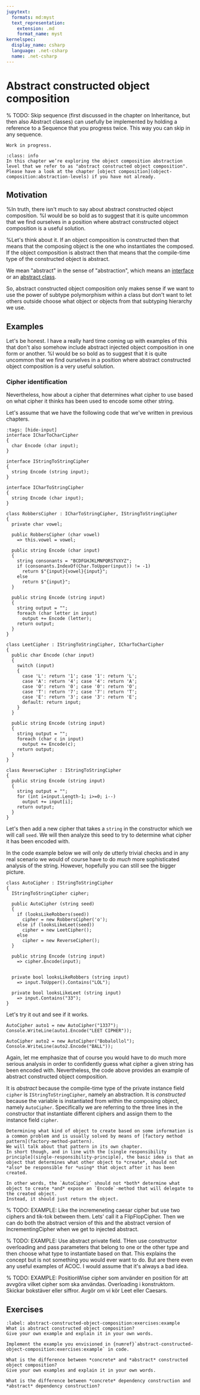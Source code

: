 ```yaml
---
jupytext:
  formats: md:myst
  text_representation:
    extension: .md
    format_name: myst
kernelspec:
  display_name: csharp
  language: .net-csharp
  name: .net-csharp
---
```


# Abstract constructed object composition

% TODO: Skip sequence (first discussed in the chapter on Inheritance, but then also Abstract classes) can usefully be implemented by holding a reference to a Sequence that you progress twice. This way you can skip in any sequence.

```{warning}
Work in progress.
```

```{admonition} Prerequisites
:class: info
In this chapter we’re exploring the object composition abstraction level that we refer to as "abstract constructed object composition". Please have a look at the chapter [object composition](object-composition:abstraction-levels) if you have not already.
```

## Motivation

%In truth, there isn't much to say about abstract constructed object composition.
%I would be so bold as to suggest that it is quite uncommon that we find ourselves in a position where abstract constructed object composition is a useful solution.

%Let's think about it.
If an object composition is constructed then that means that the composing object is the one who instantiates the composed.
If the object composition is abstract then that means that the compile-time type of the constructed object is abstract.

We mean "abstract" in the sense of "abstraction", which means an [interface](interfaces) or an [abstract class](abstract-classes).

So, abstract constructed object composition only makes sense if we want to use the power of subtype polymorphism within a class but don't want to let others outside choose what object or objects from that subtyping hierarchy we use.


## Examples

Let's be honest.
I have a really hard time coming up with examples of this that don't also somehow include abstract injected object composition in one form or another.
%I would be so bold as to suggest that it is quite uncommon that we find ourselves in a position where abstract constructed object composition is a very useful solution.

### Cipher identification

Nevertheless, how about a cipher that determines what cipher to use based on what cipher it thinks has been used to encode some other string.

Let's assume that we have the following code that we've written in previous chapters.

```{code-cell} csharp
:tags: [hide-input]
interface ICharToCharCipher
{
  char Encode (char input);
}

interface IStringToStringCipher
{
  string Encode (string input);
}

interface ICharToStringCipher
{
  string Encode (char input);
}

class RobbersCipher : ICharToStringCipher, IStringToStringCipher
{
  private char vowel;

  public RobbersCipher (char vowel)
    => this.vowel = vowel;

  public string Encode (char input)
  {
    string consonants = "BCDFGHJKLMNPQRSTVXYZ";
    if (consonants.IndexOf(Char.ToUpper(input)) != -1)
      return $"{input}{vowel}{input}";
    else
      return $"{input}";
  }

  public string Encode (string input)
  {
    string output = "";
    foreach (char letter in input)
      output += Encode (letter);
    return output;
  }
}

class LeetCipher : IStringToStringCipher, ICharToCharCipher
{
  public char Encode (char input)
  {
    switch (input)
    {
      case 'L': return '1'; case '1': return 'L';
      case 'A': return '4'; case '4': return 'A';
      case 'O': return '0'; case '0': return 'O';
      case 'T': return '7'; case '7': return 'T';
      case 'E': return '3'; case '3': return 'E';
      default: return input;
    }
  }

  public string Encode (string input)
  {
    string output = "";
    foreach (char c in input)
      output += Encode(c);
    return output;
  }
}

class ReverseCipher : IStringToStringCipher
{
  public string Encode (string input)
  {
    string output = "";
    for (int i=input.Length-1; i>=0; i--)
      output += input[i];
    return output;
  }
}
```

Let's then add a new cipher that takes a `string` in the constructor which we will call `seed`.
We will then analyze this seed to try to determine what cipher it has been encoded with.

In the code example below we will only de utterly trivial checks and in any real scenario we would of course have to do *much* more sophisticated analysis of the string.
However, hopefully you can still see the bigger picture.

```{code-cell} csharp
class AutoCipher : IStringToStringCipher
{
  IStringToStringCipher cipher;

  public AutoCipher (string seed)
  {
    if (looksLikeRobbers(seed))
      cipher = new RobbersCipher('o');
    else if (looksLikeLeet(seed))
      cipher = new LeetCipher();
    else
      cipher = new ReverseCipher();
  }

  public string Encode (string input)
    => cipher.Encode(input);


  private bool looksLikeRobbers (string input)
    => input.ToUpper().Contains("LOL");

  private bool looksLikeLeet (string input)
    => input.Contains("33");
}
```

Let's try it out and see if it works.

```{code-cell} csharp
AutoCipher auto1 = new AutoCipher("1337");
Console.WriteLine(auto1.Encode("LEET CIPHER"));
```

```{code-cell} csharp
AutoCipher auto2 = new AutoCipher("Bobalollol");
Console.WriteLine(auto2.Encode("BALL"));
```

Again, let me emphasize that of course you would have to do much more serious analysis in order to confidently guess what cipher a given string has been encoded with.
Nevertheless, the code above provides an example of abstract constructed object composition.

It is *abstract* because the compile-time type of the private instance field `cipher` is `IStringToStringCipher`, namely an abstraction.
It is *constructed* because the variable is instantiated from within the composing object, namely `AutoCipher`.
Specifically we are referring to the three lines in the constructor that instantiate different ciphers and assign them to the instance field `cipher`.

```{seealso}
Determining what kind of object to create based on some information is a common problem and is usually solved by means of [factory method pattern](factory-method-pattern).
We will talk about that pattern in its own chapter.
In short though, and in line with the [single responsibility principle](single-responsibility-principle), the basic idea is that an object that determines what other object to *create*, should not *also* be responsible for *using* that object after it has been created.

In other words, the `AutoCipher` should not *both* determine what object to create *and* expose an `Encode`-method that will delegate to the created object.
Instead, it should just return the object.
```

% TODO: EXAMPLE: Like the incremeneting caesar cipher but use two ciphers and tik-tok between them. Lets' call it a FlipFlopCipher. Then we can do both the abstract version of this and the abstract version of IncrementingCipher when we get to injected abstract.

% TODO: EXAMPLE: Use abstract private field. THen use constructor overloading and pass parameters that belong to one or the other type and then choose what type to instantiate based on that. This explains the concept but is not something you would ever want to do. But are there even any useful examples of ACOC. I would assume that it's always a bad idea.

% TODO: EXAMPLE: PositionWise cipher som använder en position för att avvgöra vilket cipher som ska användas. Overloading i konstruktorn. Skickar bokstäver eller siffror. Avgör om vi kör Leet eller Caesars.



## Exercises

```{exercise}
:label: abstract-constructed-object-composition:exercises:example
What is abstract constructed object composition?
Give your own example and explain it in your own words.
```

```{exercise}
Implement the example you envisioned in {numref}`abstract-constructed-object-composition:exercises:example` in code.
```

```{exercise}
What is the difference between *concrete* and *abstract* constructed object composition?
Give your own examples and explain it in your own words.
```

```{exercise}
What is the difference between *concrete* dependency construction and *abstract* dependency construction?
```

